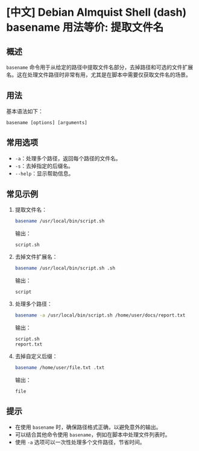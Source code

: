 # [中文] Debian Almquist Shell (dash) basename 用法等价: 提取文件名

## 概述
`basename` 命令用于从给定的路径中提取文件名部分，去掉路径和可选的文件扩展名。这在处理文件路径时非常有用，尤其是在脚本中需要仅获取文件名的场景。

## 用法
基本语法如下：
```
basename [options] [arguments]
```

## 常用选项
- `-a`：处理多个路径，返回每个路径的文件名。
- `-s`：去掉指定的后缀名。
- `--help`：显示帮助信息。

## 常见示例
1. 提取文件名：
   ```sh
   basename /usr/local/bin/script.sh
   ```
   输出：
   ```
   script.sh
   ```

2. 去掉文件扩展名：
   ```sh
   basename /usr/local/bin/script.sh .sh
   ```
   输出：
   ```
   script
   ```

3. 处理多个路径：
   ```sh
   basename -a /usr/local/bin/script.sh /home/user/docs/report.txt
   ```
   输出：
   ```
   script.sh
   report.txt
   ```

4. 去掉自定义后缀：
   ```sh
   basename /home/user/file.txt .txt
   ```
   输出：
   ```
   file
   ```

## 提示
- 在使用 `basename` 时，确保路径格式正确，以避免意外的输出。
- 可以结合其他命令使用 `basename`，例如在脚本中处理文件列表时。
- 使用 `-a` 选项可以一次性处理多个文件路径，节省时间。